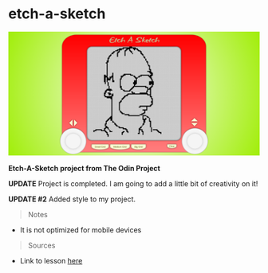 # etch-a-sketch

![Etch_A_Sketch](img/readme_background.png)

**Etch-A-Sketch project from The Odin Project**


**UPDATE**
Project is completed. I am going to add a little bit of creativity on it!

**UPDATE #2**
Added style to my project. 

>Notes
- It is not optimized for mobile devices

>Sources
- Link to lesson [here](https://www.theodinproject.com/lessons/foundations-etch-a-sketch)

